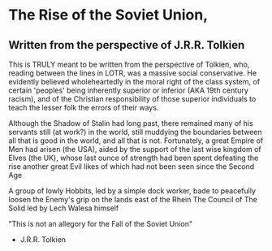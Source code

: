 The Rise of the Soviet Union,
====

Written from the perspective of J.R.R. Tolkien
-----

This is TRULY meant to be written from the perspective of Tolkien, who,
reading between the lines in LOTR, was a massive social conservative.
He evidently believed wholeheartedly in the moral right of the class system,
of certain 'peoples' being inherently superior or inferior (AKA 19th century racism),
and of the Christian responsibility of those superior individuals to teach the lesser folk the errors of their ways.

Although the Shadow of Stalin had long past,
there remained many of his servants still (at work?) in the world,
still muddying the boundaries between all that is good in the world, and all that is not.
Fortunately, a great Empire of Men had arisen (the USA),
aided by the support of the last wise kingdom of Elves (the UK), 
whose last ounce of strength had been spent defeating the rise another great Evil
 likes of which had not been seen since the Second Age

A group of lowly Hobbits, led by a simple dock worker,
bade to peacefully loosen the Enemy's grip on the lands east of the Rhein 
The Council of The Solid
led by Lech Walesa himself

"This is not an allegory for the Fall of the Soviet Union"
- J.R.R. Tolkien
